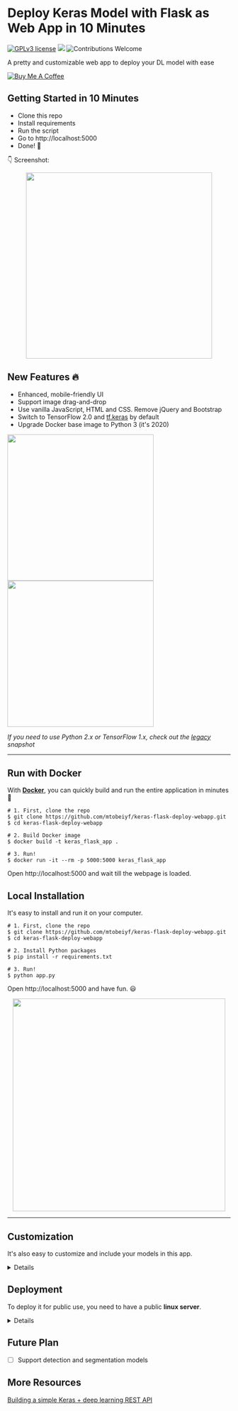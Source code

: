 # Deploy Keras Model with Flask as Web App in 10 Minutes

[![GPLv3 license](https://img.shields.io/badge/License-GPLv3-blue.svg)](http://perso.crans.org/besson/LICENSE.html)
[![](https://img.shields.io/badge/python-3.5%2B-green.svg)]()
![Contributions Welcome](https://img.shields.io/badge/contributions-welcome-brightgreen.svg?style=flat)

A pretty and customizable web app to deploy your DL model with ease

<a href="https://www.buymeacoffee.com/fing" target="_blank"><img src="https://www.buymeacoffee.com/assets/img/custom_images/yellow_img.png" alt="Buy Me A Coffee"></a>

## Getting Started in 10 Minutes

- Clone this repo 
- Install requirements
- Run the script
- Go to http://localhost:5000
- Done! :tada:

:point_down: Screenshot:


<p align="center">
  <img src="https://user-images.githubusercontent.com/5097752/71063354-8caa1d00-213a-11ea-86eb-879238887c1f.png" height="420px" alt="">
</p>

## New Features :fire:

- Enhanced, mobile-friendly UI
- Support image drag-and-drop
- Use vanilla JavaScript, HTML and CSS. Remove jQuery and Bootstrap
- Switch to TensorFlow 2.0 and [tf.keras](https://www.tensorflow.org/guide/keras) by default
- Upgrade Docker base image to Python 3 (it's 2020)

<p float="left">
  <img src="https://user-images.githubusercontent.com/5097752/71065048-61c1c800-213e-11ea-92f1-274cbe4734ba.png" height="330px" alt="">
  <img src="https://user-images.githubusercontent.com/5097752/71062921-aeef6b00-2139-11ea-8b23-6b9eb1e326ca.png" height="330px" alt="">
</p>

_If you need to use Python 2.x or TensorFlow 1.x, check out the [legacy](https://github.com/mtobeiyf/keras-flask-deploy-webapp/tree/legacy) snapshot_


------------------

## Run with Docker

With **[Docker](https://www.docker.com)**, you can quickly build and run the entire application in minutes :whale:

```shell
# 1. First, clone the repo
$ git clone https://github.com/mtobeiyf/keras-flask-deploy-webapp.git
$ cd keras-flask-deploy-webapp

# 2. Build Docker image
$ docker build -t keras_flask_app .

# 3. Run!
$ docker run -it --rm -p 5000:5000 keras_flask_app
```

Open http://localhost:5000 and wait till the webpage is loaded.

## Local Installation

It's easy to install and run it on your computer.

```shell
# 1. First, clone the repo
$ git clone https://github.com/mtobeiyf/keras-flask-deploy-webapp.git
$ cd keras-flask-deploy-webapp

# 2. Install Python packages
$ pip install -r requirements.txt

# 3. Run!
$ python app.py
```

Open http://localhost:5000 and have fun. :smiley:

<p align="center">
  <img src="https://user-images.githubusercontent.com/5097752/71064959-3c34be80-213e-11ea-8e13-91800ca2d345.gif" height="480px" alt="">
</p>

------------------

## Customization

It's also easy to customize and include your models in this app.

<details>
 <summary>Details</summary>

### Use your own model

Place your trained `.h5` file saved by `model.save()` under models directory.

Check the [commented code](https://github.com/mtobeiyf/keras-flask-deploy-webapp/blob/master/app.py#L37) in app.py.

### Use other pre-trained model

See [Keras applications](https://keras.io/applications/) for more available models such as DenseNet, MobilNet, NASNet, etc.

Check [this section](https://github.com/mtobeiyf/keras-flask-deploy-webapp/blob/master/app.py#L26) in app.py.

### UI Modification

Modify files in `templates` and `static` directory.

`index.html` for the UI and `main.js` for all the behaviors.

</details>


## Deployment

To deploy it for public use, you need to have a public **linux server**.

<details>
 <summary>Details</summary>
  
### Run the app

Run the script and hide it in background with `tmux` or `screen`.
```
$ python app.py
```

You can also use gunicorn instead of gevent
```
$ gunicorn -b 127.0.0.1:5000 app:app
```

More deployment options, check [here](https://flask.palletsprojects.com/en/1.1.x/deploying/wsgi-standalone/)

### Set up Nginx

To redirect the traffic to your local app.
Configure your Nginx `.conf` file.

```
server {
  listen  80;

  client_max_body_size 20M;

  location / {
      proxy_pass http://127.0.0.1:5000;
  }
}
```

</details>

## Future Plan

- [ ] Support detection and segmentation models

## More Resources

[Building a simple Keras + deep learning REST API](https://blog.keras.io/building-a-simple-keras-deep-learning-rest-api.html)
